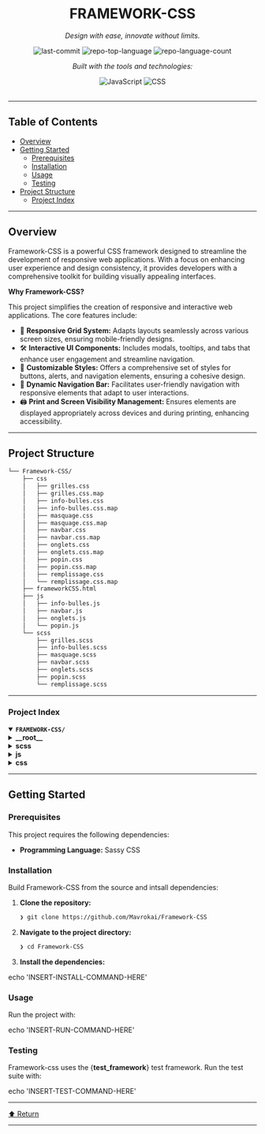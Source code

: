<div id="top">

<!-- HEADER STYLE: CLASSIC -->
<div align="center">


# FRAMEWORK-CSS

<em>Design with ease, innovate without limits.</em>

<!-- BADGES -->
<img src="https://img.shields.io/github/last-commit/Mavrokai/Framework-CSS?style=flat&logo=git&logoColor=white&color=0080ff" alt="last-commit">
<img src="https://img.shields.io/github/languages/top/Mavrokai/Framework-CSS?style=flat&color=0080ff" alt="repo-top-language">
<img src="https://img.shields.io/github/languages/count/Mavrokai/Framework-CSS?style=flat&color=0080ff" alt="repo-language-count">

<em>Built with the tools and technologies:</em>

<img src="https://img.shields.io/badge/JavaScript-F7DF1E.svg?style=flat&logo=JavaScript&logoColor=black" alt="JavaScript">
<img src="https://img.shields.io/badge/CSS-663399.svg?style=flat&logo=CSS&logoColor=white" alt="CSS">

</div>
<br>

---

## Table of Contents

- [Overview](#overview)
- [Getting Started](#getting-started)
    - [Prerequisites](#prerequisites)
    - [Installation](#installation)
    - [Usage](#usage)
    - [Testing](#testing)
- [Project Structure](#project-structure)
    - [Project Index](#project-index)

---

## Overview

Framework-CSS is a powerful CSS framework designed to streamline the development of responsive web applications. With a focus on enhancing user experience and design consistency, it provides developers with a comprehensive toolkit for building visually appealing interfaces.

**Why Framework-CSS?**

This project simplifies the creation of responsive and interactive web applications. The core features include:

- 🎨 **Responsive Grid System:** Adapts layouts seamlessly across various screen sizes, ensuring mobile-friendly designs.
- 🛠️ **Interactive UI Components:** Includes modals, tooltips, and tabs that enhance user engagement and streamline navigation.
- 🎉 **Customizable Styles:** Offers a comprehensive set of styles for buttons, alerts, and navigation elements, ensuring a cohesive design.
- 📱 **Dynamic Navigation Bar:** Facilitates user-friendly navigation with responsive elements that adapt to user interactions.
- 🖨️ **Print and Screen Visibility Management:** Ensures elements are displayed appropriately across devices and during printing, enhancing accessibility.

---

## Project Structure

```sh
└── Framework-CSS/
    ├── css
    │   ├── grilles.css
    │   ├── grilles.css.map
    │   ├── info-bulles.css
    │   ├── info-bulles.css.map
    │   ├── masquage.css
    │   ├── masquage.css.map
    │   ├── navbar.css
    │   ├── navbar.css.map
    │   ├── onglets.css
    │   ├── onglets.css.map
    │   ├── popin.css
    │   ├── popin.css.map
    │   ├── remplissage.css
    │   └── remplissage.css.map
    ├── frameworkCSS.html
    ├── js
    │   ├── info-bulles.js
    │   ├── navbar.js
    │   ├── onglets.js
    │   └── popin.js
    └── scss
        ├── grilles.scss
        ├── info-bulles.scss
        ├── masquage.scss
        ├── navbar.scss
        ├── onglets.scss
        ├── popin.scss
        └── remplissage.scss
```

---

### Project Index

<details open>
	<summary><b><code>FRAMEWORK-CSS/</code></b></summary>
	<!-- __root__ Submodule -->
	<details>
		<summary><b>__root__</b></summary>
		<blockquote>
			<div class='directory-path' style='padding: 8px 0; color: #666;'>
				<code><b>⦿ __root__</b></code>
			<table style='width: 100%; border-collapse: collapse;'>
			<thead>
				<tr style='background-color: #f8f9fa;'>
					<th style='width: 30%; text-align: left; padding: 8px;'>File Name</th>
					<th style='text-align: left; padding: 8px;'>Summary</th>
				</tr>
			</thead>
				<tr style='border-bottom: 1px solid #eee;'>
					<td style='padding: 8px;'><b><a href='https://github.com/Mavrokai/Framework-CSS/blob/master/frameworkCSS.html'>frameworkCSS.html</a></b></td>
					<td style='padding: 8px;'>- FrameworkCSS.html serves as a foundational template for a CSS framework, showcasing various UI components such as grids, buttons, images, alerts, and navigation elements<br>- It facilitates the development of responsive web applications by providing a structured layout and styling options<br>- This document enhances user experience through interactive elements like modals and tooltips, ensuring a cohesive design across different devices and screen sizes.</td>
				</tr>
			</table>
		</blockquote>
	</details>
	<!-- scss Submodule -->
	<details>
		<summary><b>scss</b></summary>
		<blockquote>
			<div class='directory-path' style='padding: 8px 0; color: #666;'>
				<code><b>⦿ scss</b></code>
			<table style='width: 100%; border-collapse: collapse;'>
			<thead>
				<tr style='background-color: #f8f9fa;'>
					<th style='width: 30%; text-align: left; padding: 8px;'>File Name</th>
					<th style='text-align: left; padding: 8px;'>Summary</th>
				</tr>
			</thead>
				<tr style='border-bottom: 1px solid #eee;'>
					<td style='padding: 8px;'><b><a href='https://github.com/Mavrokai/Framework-CSS/blob/master/scss/info-bulles.scss'>info-bulles.scss</a></b></td>
					<td style='padding: 8px;'>- Defines the styling and behavior of tooltips within the project, enhancing user interaction by providing contextual information on hover<br>- The design incorporates customizable background color and padding, ensuring a visually appealing and accessible experience<br>- Positioned dynamically based on user interaction, these tooltips contribute to a more intuitive interface, improving overall usability across the application.</td>
				</tr>
				<tr style='border-bottom: 1px solid #eee;'>
					<td style='padding: 8px;'><b><a href='https://github.com/Mavrokai/Framework-CSS/blob/master/scss/popin.scss'>popin.scss</a></b></td>
					<td style='padding: 8px;'>- Defines the styling for a modal component within the project, establishing its appearance and behavior<br>- It ensures the modal is centered and overlays the entire viewport with a semi-transparent background, enhancing user experience by providing a focused interaction area<br>- The design includes a content area with a clean layout, accommodating headers and padding for improved readability and aesthetics.</td>
				</tr>
				<tr style='border-bottom: 1px solid #eee;'>
					<td style='padding: 8px;'><b><a href='https://github.com/Mavrokai/Framework-CSS/blob/master/scss/grilles.scss'>grilles.scss</a></b></td>
					<td style='padding: 8px;'>- Defines responsive grid and layout styles for a web application, utilizing a set of breakpoints to ensure adaptability across various screen sizes<br>- Implements a flexible container system and column classes that facilitate a structured and visually appealing design<br>- Enhances user experience by allowing seamless adjustments to content presentation based on device dimensions, promoting accessibility and usability.</td>
				</tr>
				<tr style='border-bottom: 1px solid #eee;'>
					<td style='padding: 8px;'><b><a href='https://github.com/Mavrokai/Framework-CSS/blob/master/scss/masquage.scss'>masquage.scss</a></b></td>
					<td style='padding: 8px;'>- Defines responsive visibility classes for print and screen media, facilitating the management of element display based on specified breakpoints<br>- By utilizing a mixin for media queries, it ensures that elements can be shown or hidden appropriately across different device sizes and during print, enhancing the overall user experience and adaptability of the project’s layout.</td>
				</tr>
				<tr style='border-bottom: 1px solid #eee;'>
					<td style='padding: 8px;'><b><a href='https://github.com/Mavrokai/Framework-CSS/blob/master/scss/onglets.scss'>onglets.scss</a></b></td>
					<td style='padding: 8px;'>- Defines styling for a tabbed interface, enhancing user interaction within the application<br>- It establishes a visually appealing layout with a color scheme that emphasizes active tabs, ensuring clarity and ease of navigation<br>- The design accommodates dynamic content display, allowing users to switch between different sections seamlessly while maintaining a consistent aesthetic throughout the project.</td>
				</tr>
				<tr style='border-bottom: 1px solid #eee;'>
					<td style='padding: 8px;'><b><a href='https://github.com/Mavrokai/Framework-CSS/blob/master/scss/navbar.scss'>navbar.scss</a></b></td>
					<td style='padding: 8px;'>- Defines the styling and layout for the navigation bar within the project, establishing a visually appealing and responsive interface<br>- It ensures a user-friendly experience by incorporating brand elements, navigation links, and dropdown menus, while adapting to various screen sizes<br>- This component plays a crucial role in enhancing overall site navigation and accessibility, contributing to a cohesive user experience across the application.</td>
				</tr>
				<tr style='border-bottom: 1px solid #eee;'>
					<td style='padding: 8px;'><b><a href='https://github.com/Mavrokai/Framework-CSS/blob/master/scss/remplissage.scss'>remplissage.scss</a></b></td>
					<td style='padding: 8px;'>- Defines a comprehensive set of styles for buttons, images, text, backgrounds, and alerts within the project<br>- It establishes a consistent visual language by utilizing a color palette and responsive design principles, enhancing user interaction through hover and active states<br>- This SCSS file plays a crucial role in ensuring a cohesive and visually appealing user interface across the entire codebase architecture.</td>
				</tr>
			</table>
		</blockquote>
	</details>
	<!-- js Submodule -->
	<details>
		<summary><b>js</b></summary>
		<blockquote>
			<div class='directory-path' style='padding: 8px 0; color: #666;'>
				<code><b>⦿ js</b></code>
			<table style='width: 100%; border-collapse: collapse;'>
			<thead>
				<tr style='background-color: #f8f9fa;'>
					<th style='width: 30%; text-align: left; padding: 8px;'>File Name</th>
					<th style='text-align: left; padding: 8px;'>Summary</th>
				</tr>
			</thead>
				<tr style='border-bottom: 1px solid #eee;'>
					<td style='padding: 8px;'><b><a href='https://github.com/Mavrokai/Framework-CSS/blob/master/js/navbar.js'>navbar.js</a></b></td>
					<td style='padding: 8px;'>- Enables dynamic interaction within the navigation bar by toggling the visibility of the navigation menu<br>- When the navbar toggle is clicked, it activates or deactivates the menu, enhancing user experience and accessibility<br>- This functionality is integral to the overall project architecture, ensuring a responsive and user-friendly interface that adapts to user actions seamlessly.</td>
				</tr>
				<tr style='border-bottom: 1px solid #eee;'>
					<td style='padding: 8px;'><b><a href='https://github.com/Mavrokai/Framework-CSS/blob/master/js/popin.js'>popin.js</a></b></td>
					<td style='padding: 8px;'>- Popin enhances user interaction by managing modal dialogs within the application<br>- It initializes event listeners for buttons that trigger modals, allowing users to display and dismiss them seamlessly<br>- The functionality includes closing modals when clicking outside of them or pressing the Escape key, ensuring a smooth and intuitive user experience<br>- This component plays a crucial role in the overall architecture by facilitating dynamic content presentation.</td>
				</tr>
				<tr style='border-bottom: 1px solid #eee;'>
					<td style='padding: 8px;'><b><a href='https://github.com/Mavrokai/Framework-CSS/blob/master/js/info-bulles.js'>info-bulles.js</a></b></td>
					<td style='padding: 8px;'>- Tooltip functionality enhances user experience by providing contextual information through interactive elements<br>- By initializing tooltips on designated elements, it ensures that relevant information is displayed when users hover over them, thereby improving accessibility and engagement<br>- The implementation seamlessly integrates with the overall project architecture, contributing to a more informative and user-friendly interface.</td>
				</tr>
				<tr style='border-bottom: 1px solid #eee;'>
					<td style='padding: 8px;'><b><a href='https://github.com/Mavrokai/Framework-CSS/blob/master/js/onglets.js'>onglets.js</a></b></td>
					<td style='padding: 8px;'>- Facilitates the creation and management of tabbed interfaces within web applications<br>- By initializing tab containers and handling user interactions, it enables seamless switching between different content panes<br>- This enhances user experience by allowing dynamic content display without page reloads, contributing to a more interactive and organized layout in the overall project architecture.</td>
				</tr>
			</table>
		</blockquote>
	</details>
	<!-- css Submodule -->
	<details>
		<summary><b>css</b></summary>
		<blockquote>
			<div class='directory-path' style='padding: 8px 0; color: #666;'>
				<code><b>⦿ css</b></code>
			<table style='width: 100%; border-collapse: collapse;'>
			<thead>
				<tr style='background-color: #f8f9fa;'>
					<th style='width: 30%; text-align: left; padding: 8px;'>File Name</th>
					<th style='text-align: left; padding: 8px;'>Summary</th>
				</tr>
			</thead>
				<tr style='border-bottom: 1px solid #eee;'>
					<td style='padding: 8px;'><b><a href='https://github.com/Mavrokai/Framework-CSS/blob/master/css/info-bulles.css.map'>info-bulles.css.map</a></b></td>
					<td style='padding: 8px;'>- Facilitates the mapping of CSS styles back to their original SCSS source, enhancing the debugging process and improving development efficiency<br>- By providing a structured representation of style rules, it allows developers to trace and modify styles seamlessly within the broader project architecture, ensuring a cohesive and maintainable codebase<br>- This contributes to a streamlined workflow in managing visual elements across the application.</td>
				</tr>
				<tr style='border-bottom: 1px solid #eee;'>
					<td style='padding: 8px;'><b><a href='https://github.com/Mavrokai/Framework-CSS/blob/master/css/info-bulles.css'>info-bulles.css</a></b></td>
					<td style='padding: 8px;'>- Enhancing user experience through informative tooltips, the CSS styles define the appearance and behavior of tooltip elements within the project<br>- By providing clear, contextual information on hover, these styles contribute to a more interactive and user-friendly interface, ensuring that essential details are readily accessible without cluttering the visual layout<br>- This functionality is integral to the overall design and usability of the application.</td>
				</tr>
				<tr style='border-bottom: 1px solid #eee;'>
					<td style='padding: 8px;'><b><a href='https://github.com/Mavrokai/Framework-CSS/blob/master/css/popin.css.map'>popin.css.map</a></b></td>
					<td style='padding: 8px;'>- Facilitates the mapping of compiled CSS back to its original SCSS source, enhancing debugging and development efficiency<br>- By providing a clear connection between the styles applied in the project and their source definitions, it supports developers in maintaining and updating the styling of the application seamlessly, ensuring a cohesive and visually appealing user interface throughout the codebase.</td>
				</tr>
				<tr style='border-bottom: 1px solid #eee;'>
					<td style='padding: 8px;'><b><a href='https://github.com/Mavrokai/Framework-CSS/blob/master/css/popin.css'>popin.css</a></b></td>
					<td style='padding: 8px;'>- Defines the styling for modal components within the project, enhancing user interaction by providing a visually appealing overlay for content display<br>- It establishes a fixed position layout, ensuring modals are centered and responsive, while also incorporating design elements such as padding, border-radius, and shadow effects<br>- This contributes to a cohesive user experience across the application by facilitating clear and accessible information presentation.</td>
				</tr>
				<tr style='border-bottom: 1px solid #eee;'>
					<td style='padding: 8px;'><b><a href='https://github.com/Mavrokai/Framework-CSS/blob/master/css/navbar.css.map'>navbar.css.map</a></b></td>
					<td style='padding: 8px;'>- Facilitates the mapping of compiled CSS back to its original SCSS source, enhancing debugging and development efficiency<br>- By providing a clear connection between styles and their source files, it supports developers in maintaining and updating the navigation bars styling within the broader project architecture, ensuring a cohesive and easily navigable user interface.</td>
				</tr>
				<tr style='border-bottom: 1px solid #eee;'>
					<td style='padding: 8px;'><b><a href='https://github.com/Mavrokai/Framework-CSS/blob/master/css/onglets.css.map'>onglets.css.map</a></b></td>
					<td style='padding: 8px;'>- Facilitates the mapping of CSS styles back to their original SCSS source, enhancing the debugging process and improving development efficiency<br>- By providing a clear connection between compiled CSS and its source, it supports developers in maintaining and updating styles within the broader project architecture, ensuring a streamlined workflow and consistent design implementation across the application.</td>
				</tr>
				<tr style='border-bottom: 1px solid #eee;'>
					<td style='padding: 8px;'><b><a href='https://github.com/Mavrokai/Framework-CSS/blob/master/css/masquage.css'>masquage.css</a></b></td>
					<td style='padding: 8px;'>- Facilitates responsive design and print visibility management by defining CSS classes that control element display based on screen size and print media<br>- It ensures that specific elements are shown or hidden appropriately across various devices and during printing, enhancing user experience and accessibility within the overall project architecture<br>- This contributes to a seamless interface that adapts to different contexts and user needs.</td>
				</tr>
				<tr style='border-bottom: 1px solid #eee;'>
					<td style='padding: 8px;'><b><a href='https://github.com/Mavrokai/Framework-CSS/blob/master/css/onglets.css'>onglets.css</a></b></td>
					<td style='padding: 8px;'>- Styles for a tabbed interface are defined, enhancing user interaction within the application<br>- The design promotes a clean layout with a focus on usability, featuring a responsive tab list and content display<br>- Active tabs are visually distinguished, ensuring users can easily navigate between different sections of content, thereby improving the overall user experience and engagement within the project.</td>
				</tr>
				<tr style='border-bottom: 1px solid #eee;'>
					<td style='padding: 8px;'><b><a href='https://github.com/Mavrokai/Framework-CSS/blob/master/css/grilles.css'>grilles.css</a></b></td>
					<td style='padding: 8px;'>- Provides a responsive grid system that facilitates the layout of web content across various screen sizes<br>- By defining container widths and flexible column classes, it ensures a consistent and adaptive design<br>- This architecture enhances user experience by allowing seamless adjustments to different devices, promoting accessibility and usability throughout the project.</td>
				</tr>
				<tr style='border-bottom: 1px solid #eee;'>
					<td style='padding: 8px;'><b><a href='https://github.com/Mavrokai/Framework-CSS/blob/master/css/remplissage.css'>remplissage.css</a></b></td>
					<td style='padding: 8px;'>- Defines a comprehensive set of CSS styles for buttons and alerts, enhancing the visual appeal and interactivity of the user interface<br>- It establishes various button types, including primary, secondary, success, danger, warning, info, light, and dark, each with distinct colors and hover effects<br>- Additionally, it provides styling for alert messages, ensuring consistent design and user experience across the application.</td>
				</tr>
				<tr style='border-bottom: 1px solid #eee;'>
					<td style='padding: 8px;'><b><a href='https://github.com/Mavrokai/Framework-CSS/blob/master/css/masquage.css.map'>masquage.css.map</a></b></td>
					<td style='padding: 8px;'>- Facilitates the mapping of compiled CSS back to its original SCSS source, enhancing debugging and development efficiency<br>- By providing a structured reference to the styles defined in masquage.scss, it allows developers to trace styles easily, ensuring a smoother workflow in the overall project architecture focused on maintaining clean and manageable stylesheets.</td>
				</tr>
				<tr style='border-bottom: 1px solid #eee;'>
					<td style='padding: 8px;'><b><a href='https://github.com/Mavrokai/Framework-CSS/blob/master/css/navbar.css'>navbar.css</a></b></td>
					<td style='padding: 8px;'>- Defines the styling and layout for the navigation bar within the project, ensuring a responsive and visually appealing user interface<br>- It facilitates a flexible arrangement of navigation items, enhances user interaction with hover effects, and adapts to different screen sizes, thereby contributing to an overall seamless user experience across devices<br>- This component plays a crucial role in the projects architecture by guiding user navigation.</td>
				</tr>
				<tr style='border-bottom: 1px solid #eee;'>
					<td style='padding: 8px;'><b><a href='https://github.com/Mavrokai/Framework-CSS/blob/master/css/grilles.css.map'>grilles.css.map</a></b></td>
					<td style='padding: 8px;'>- Facilitates the mapping of compiled CSS back to its original SCSS source, enhancing debugging and development efficiency<br>- By providing a clear connection between styles and their source files, it supports developers in maintaining and updating the projects styling architecture<br>- This integration is crucial for ensuring a streamlined workflow within the overall project structure, promoting better collaboration and code quality.</td>
				</tr>
				<tr style='border-bottom: 1px solid #eee;'>
					<td style='padding: 8px;'><b><a href='https://github.com/Mavrokai/Framework-CSS/blob/master/css/remplissage.css.map'>remplissage.css.map</a></b></td>
					<td style='padding: 8px;'>- Facilitating the mapping of CSS styles back to their original SCSS source, the remplissage.css.map enhances the development process by enabling easier debugging and maintenance of styles within the project<br>- By providing a clear connection between compiled CSS and its source, it supports developers in efficiently identifying and resolving styling issues, thereby improving overall code quality and project architecture.</td>
				</tr>
			</table>
		</blockquote>
	</details>
</details>

---

## Getting Started

### Prerequisites

This project requires the following dependencies:

- **Programming Language:** Sassy CSS

### Installation

Build Framework-CSS from the source and intsall dependencies:

1. **Clone the repository:**

    ```sh
    ❯ git clone https://github.com/Mavrokai/Framework-CSS
    ```

2. **Navigate to the project directory:**

    ```sh
    ❯ cd Framework-CSS
    ```

3. **Install the dependencies:**

echo 'INSERT-INSTALL-COMMAND-HERE'

### Usage

Run the project with:

echo 'INSERT-RUN-COMMAND-HERE'

### Testing

Framework-css uses the {__test_framework__} test framework. Run the test suite with:

echo 'INSERT-TEST-COMMAND-HERE'

---

<div align="left"><a href="#top">⬆ Return</a></div>

---
